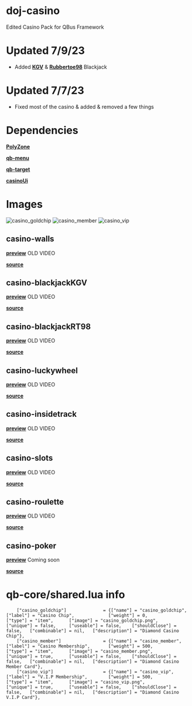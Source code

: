 # doj-casino 

Edited Casino Pack for QBus Framework


# Updated 7/9/23
- Added **[KGV](https://github.com/Xinerki/kgv-blackjack)** & **[Rubbertoe98](https://github.com/rubbertoe98)** Blackjack 
# Updated 7/7/23
- Fixed most of the casino & added & removed a few things




# Dependencies
**[PolyZone](https://github.com/mkafrin/PolyZone)** 

**[qb-menu](https://github.com/qbcore-framework/qb-menu)**

**[qb-target](https://github.com/BerkieBb/qb-target)** 

**[casinoUi](https://github.com/dojwun/casinoUi)**

# Images
![casino_goldchip](https://i.imgur.com/7NPjx6H.png)
![casino_member](https://i.imgur.com/SOxFphs.png)
![casino_vip](https://i.imgur.com/nBvSini.png)



## casino-walls

**[preview](https://streamable.com/jem98k)** OLD VIDEO

**[source](https://forum.cfx.re/t/cayo-perico-casino-dlc-ipl-loader/2099391)**

## casino-blackjackKGV

**[preview](https://streamable.com/jpabhl)** OLD VIDEO

**[source](https://github.com/Xinerki/kgv-blackjack/DiamondBlackjack)**

## casino-blackjackRT98

**[preview](https://streamable.com/rfjiol)**  OLD VIDEO

**[source](https://github.com/rubbertoe98/DiamondBlackjack)**


## casino-luckywheel 

**[preview](https://streamable.com/ucv48w)** OLD VIDEO

**[source](https://github.com/Sn0wBiT/esx_tpnrp_luckywheel)**

## casino-insidetrack
 
**[preview](https://streamable.com/m5eyk)** OLD VIDEO

**[source](https://github.com/MRV6/mp_insidetrack)**

## casino-slots 

**[preview](https://streamable.com/5xwkki)** OLD VIDEO

**[source](https://github.com/ChatDisabled/dc-casino/tree/nice)** 

## casino-roulette

**[preview](https://streamable.com/85vjqc)** OLD VIDEO

**[source](https://forum.cfx.re/t/standalone-paid-aquiver-casino-roulette/2925508)**

## casino-poker

**[preview](NONE)** Coming soon

**[source](https://forum.cfx.re/t/standalone-paid-aquiver-three-card-poker/3378769)**

# qb-core/shared.lua info 
```
	["casino_goldchip"] 			 = {["name"] = "casino_goldchip", 			 ["label"] = "Casino Chip", 			["weight"] = 0, 		["type"] = "item", 		["image"] = "casino_goldchip.png", 				["unique"] = false, 	["useable"] = false, 	["shouldClose"] = false,   ["combinable"] = nil,   ["description"] = "Diamond Casino Chip"},
	["casino_member"] 				 = {["name"] = "casino_member", 			 ["label"] = "Casino Membership", 		["weight"] = 500, 		["type"] = "item", 		["image"] = "casino_member.png", 				["unique"] = true, 		["useable"] = false, 	["shouldClose"] = false,   ["combinable"] = nil,   ["description"] = "Diamond Casino Member Card"},
	["casino_vip"] 					 = {["name"] = "casino_vip", 			 	 ["label"] = "V.I.P Membership", 		["weight"] = 500, 		["type"] = "item", 		["image"] = "casino_vip.png", 				    ["unique"] = true, 		["useable"] = false, 	["shouldClose"] = false,   ["combinable"] = nil,   ["description"] = "Diamond Casino V.I.P Card"},
```  
